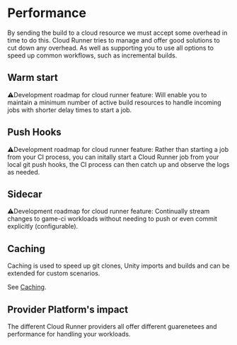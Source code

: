 # Performance 

By sending the build to a cloud resource we must accept some overhead in time to do this. Cloud Runner tries to manage and offer good solutions to cut down any overhead. As well as supporting you to use all options to speed up common workflows, such as incremental builds.

## Warm start
⚠️Development roadmap for cloud runner feature: Will enable you to maintain a minimum number of active build resources to handle incoming jobs with shorter delay times to start a job.

## Push Hooks
⚠️Development roadmap for cloud runner feature: Rather than starting a job from your CI process, you can initally start a Cloud Runner job from your local git push hooks, the CI process can then catch up and observe the logs as needed.

## Sidecar
⚠️Development roadmap for cloud runner feature: Continually stream changes to game-ci workloads without needing to push or even commit explicitly (configurable).

## Caching
Caching is used to speed up git clones, Unity imports and builds and can be extended for custom scenarios.

See [Caching](caching).

## Provider Platform's impact
The different Cloud Runner providers all offer different guarenetees and performance for handling your workloads.
